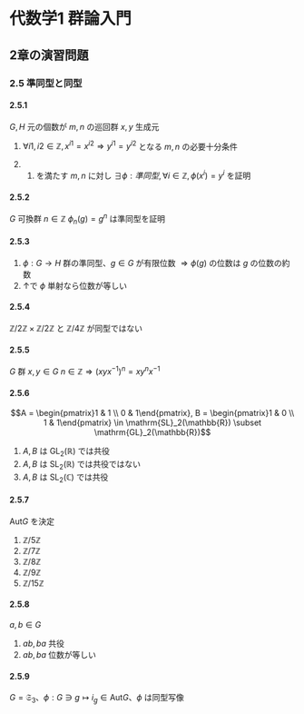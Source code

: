 # 代数学1 群論入門

## 2章の演習問題

### 2.5 準同型と同型

#### 2.5.1

$G,H$ 元の個数が $m,n$ の巡回群 $x,y$ 生成元

1. $\forall i1,i2 \in \mathbb{Z}, x^{i1}=x^{i2} \Rightarrow y^{i1}=y^{i2}$ となる $m,n$ の必要十分条件

2. 1. を満たす $m,n$ に対し $\exists \phi : 準同型, \forall i \in \mathbb{Z}, \phi(x^{i}) = y^i$ を証明

#### 2.5.2

$G$ 可換群  $n \in \mathbb{Z}$  $\phi_n(g) = g^n$ は準同型を証明

#### 2.5.3

1. $\phi:G \rightarrow H$ 群の準同型、$g \in G$ が有限位数 $\Rightarrow \phi(g)$ の位数は $g$ の位数の約数
2. ↑で $\phi$ 単射なら位数が等しい

#### 2.5.4

$\mathbb{Z}/2\mathbb{Z}\times\mathbb{Z}/2\mathbb{Z}$ と $\mathbb{Z}/4\mathbb{Z}$ が同型ではない

#### 2.5.5

$G$ 群  $x,y \in G$  $n \in \mathbb{Z} \Rightarrow (xyx^{-1})^n = xy^nx^{-1}$

#### 2.5.6

$$A = \begin{pmatrix}1 & 1 \\ 0 & 1\end{pmatrix}, B = \begin{pmatrix}1 & 0 \\ 1 & 1\end{pmatrix} \in \mathrm{SL}_2(\mathbb{R}) \subset \mathrm{GL}_2(\mathbb{R})$$

1. $A,B$ は $\mathrm{GL}_2(\mathbb{R})$ では共役
2. $A,B$ は $\mathrm{SL}_2(\mathbb{R})$ では共役ではない
3. $A,B$ は $\mathrm{SL}_2(\mathbb{C})$ では共役

#### 2.5.7

$\mathrm{Aut}G$ を決定

1. $\mathbb{Z}/5\mathbb{Z}$
2. $\mathbb{Z}/7\mathbb{Z}$
3. $\mathbb{Z}/8\mathbb{Z}$
4. $\mathbb{Z}/9\mathbb{Z}$
5. $\mathbb{Z}/15\mathbb{Z}$

#### 2.5.8

$a,b \in G$

1. $ab,ba$ 共役
2. $ab,ba$ 位数が等しい

#### 2.5.9

$G = \mathfrak{S}_3$、$\phi:G \ni g \mapsto i_g \in \mathrm{Aut}G$、$\phi$ は同型写像